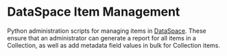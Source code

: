 # DataSpace Item Management

Python administration scripts for managing items in [DataSpace](https://dataspace.princeton.edu/jspui/). These ensure that an administrator can generate a report for all items in a Collection, as well as add metadata field values in bulk for Collection items.
